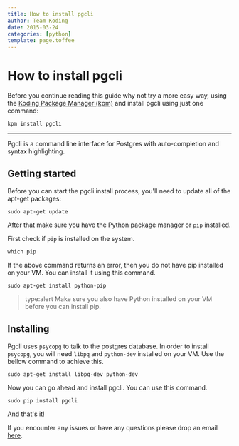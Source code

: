 ```yaml
---
title: How to install pgcli
author: Team Koding
date: 2015-03-24
categories: [python]
template: page.toffee
---
```


# How to install pgcli

Before you continue reading this guide why not try a more easy way, using the [Koding Package Manager (kpm)](http://learn.koding.com/guides/getting-started-kpm/) and install pgcli using just one command:

```
kpm install pgcli
```

***

Pgcli is a command line interface for Postgres with auto-completion and syntax highlighting.

## Getting started

Before you can start the pgcli install process, you'll need to update all of the apt-get packages:

```
sudo apt-get update
```

After that make sure you have the Python package manager or `pip` installed.

First check if `pip` is installed on the system.

```
which pip
```

If the above command returns an error, then you do not have pip installed on your VM. You can install it using this command.

```
sudo apt-get install python-pip
```

> type:alert
> Make sure you also have Python installed on your VM before you can install pip.

## Installing

Pgcli uses `psycopg` to talk to the postgres database. In order to install `psycopg`, you will need `libpq` and `python-dev` installed on your VM. Use the bellow command to achieve this.

```
sudo apt-get install libpq-dev python-dev
```

Now you can go ahead and install pgcli. You can use this command.

```
sudo pip install pgcli
```

And that's it!

If you encounter any issues or have any questions please drop an email [here](mailto:support@koding.com).